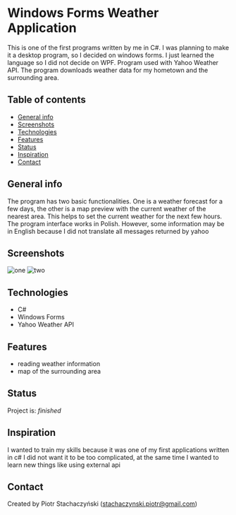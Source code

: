 

# Windows Forms Weather Application
This is one of the first programs written by me in C#. I was planning to make it a desktop program, so I decided on windows forms. I just learned the language so I did not decide on WPF. Program used with Yahoo Weather API. The program downloads weather data for my hometown and the surrounding area.

## Table of contents
* [General info](#general-info)
* [Screenshots](#screenshots)
* [Technologies](#technologies)
* [Features](#features)
* [Status](#status)
* [Inspiration](#inspiration)
* [Contact](#contact)

## General info
The program has two basic functionalities. One is a weather forecast for a few days, the other is a map preview with the current weather of the nearest area. This helps to set the current weather for the next few hours. The program interface works in Polish. However, some information may be in English because I did not translate all messages returned by yahoo

## Screenshots
![one](http://oi67.tinypic.com/2nq4jnc.jpg)
![two](http://oi67.tinypic.com/2jebxj6.jpg)

## Technologies
* C#
* Windows Forms
* Yahoo Weather API

## Features
* reading weather information
* map of the surrounding area

## Status
Project is: _finished_ 

## Inspiration
I wanted to train my skills because it was one of my first applications written in c# I did not want it to be too complicated, at the same time I wanted to learn new things like using external api

## Contact
Created by Piotr Stachaczyński (stachaczynski.piotr@gmail.com) 
